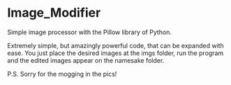 # Image_Modifier
Simple image processor with the Pillow library of Python.
 
Extremely simple, but amazingly powerful code, that can be expanded with ease. 
You just place the desired images at the imgs folder, run the program and the edited images appear on the namesake folder.

P.S. Sorry for the mogging in the pics!

